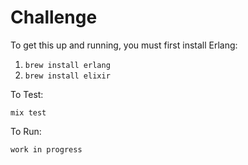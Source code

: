 # Challenge

To get this up and running, you must first install Erlang:

1. ```brew install erlang```
2. ```brew install elixir```

To Test:

```mix test```

To Run:

```work in progress```
